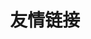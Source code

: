 ---
title: 友情链接
links:
  - title: GitHub
    description: Hugo blog 搭建
    website: https://github.com/weekthree/blog
    image: https://github.githubassets.com/images/modules/logos_page/GitHub-Mark.png
  - title: 语雀
    description: 在语雀中，知识库像书一样，让多篇文档结构化，方便知识的创作与沉淀。
    website: https://www.yuque.com/samuel-is4hb
    image: https://gw.alipayobjects.com/zos/bmw-prod/735cefc9-f976-4c87-8b48-85f713f5b713.svg


comments: false
---
